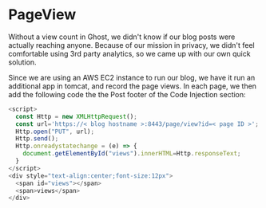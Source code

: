 # PageView

Without a view count in Ghost, we didn't know if our blog posts were actually reaching anyone. Because of our mission in privacy, we didn't feel comfortable using 3rd party analytics, so we came up with our own quick solution.

Since we are using an AWS EC2 instance to run our blog, we have it run an additional app in tomcat, and record the page views. In each page, we then add the following code the the Post footer of the Code Injection section:


```js
<script>
  const Http = new XMLHttpRequest();
  const url='https://< blog hostname >:8443/page/view?id=< page ID >';
  Http.open("PUT", url);
  Http.send();
  Http.onreadystatechange = (e) => {
    document.getElementById("views").innerHTML=Http.responseText;
  }
</script>
<div style="text-align:center;font-size:12px">
  <span id="views"></span>
  <span>views</span>
</div>
